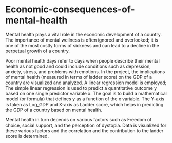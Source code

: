 # Economic-consequences-of-mental-health
Mental health plays a vital role in the economic development of a country. The importance of mental wellness is often ignored and overlooked; it is one of the most costly forms of sickness and can lead to a decline in the perpetual growth of a country. 



Poor mental health days refer to days when people describe their mental health as not good and could include conditions such as depression, anxiety, stress, and problems with emotions. In the project, the implications of mental health (measured in terms of ladder score) on the GDP of a country are visualized and analyzed. A linear regression model is employed; The simple linear regression is used to predict a quantitative outcome y based on one single predictor variable x. The goal is to build a mathematical model (or formula) that defines y as a function of the x variable. The Y-axis is taken as Log_GDP and X-axis as Ladder score, which helps in predicting the GDP of a country based on mental health. 




Mental health in turn depends on various factors such as Freedom of choice, social support, and the perception of dystopia. Data is visualized for these various factors and the correlation and the contribution to the ladder score is determined.
